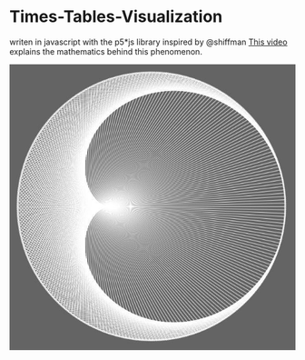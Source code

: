 # Times-Tables-Visualization

writen in javascript
with the p5*js library
inspired by @shiffman
[This video ](https://www.youtube.com/watch?v=qhbuKbxJsk8)explains the mathematics behind this phenomenon.

![here should be a pic](TTV.jpg)
